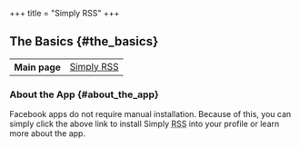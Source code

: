 +++
title = "Simply RSS"
+++

## The Basics {#the_basics}

<table class="inline">
<tbody>
<tr>
<th>Main page</th>
<td><a href="http://apps.facebook.com/simplyrss/">Simply RSS</a></td>
</tr>
</tbody>
</table>

### About the App {#about_the_app}

Facebook apps do not require manual installation. Because of this, you can simply click the above link to install Simply <abbr title="Rich Site Summary">RSS</abbr> into your profile or learn more about the app.
